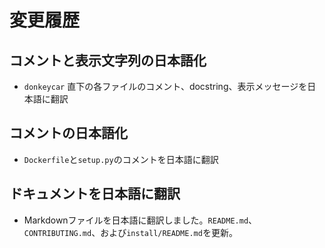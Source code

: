 # 変更履歴

## コメントと表示文字列の日本語化
- `donkeycar` 直下の各ファイルのコメント、docstring、表示メッセージを日本語に翻訳

## コメントの日本語化
- `Dockerfile`と`setup.py`のコメントを日本語に翻訳

## ドキュメントを日本語に翻訳
- Markdownファイルを日本語に翻訳しました。`README.md`、`CONTRIBUTING.md`、および`install/README.md`を更新。
